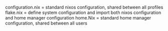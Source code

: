 configuration.nix = standard nixos configuration, shared between all profiles
flake.nix = define system configuration and import both nixos configuration and home manager configuration
home.Nix = standard home manager configuration, shared between all users
